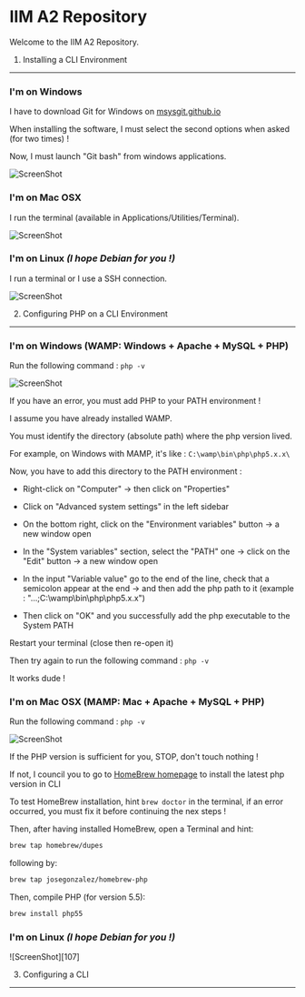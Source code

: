 IIM A2 Repository
=================

Welcome to the IIM A2 Repository.

1) Installing a CLI Environment
-------------------------------

### I'm on Windows

I have to download Git for Windows on [msysgit.github.io][1]

When installing the software, I must select the second options when asked (for two times) !

Now, I must launch "Git bash" from windows applications.

![ScreenShot][101]

### I'm on Mac OSX

I run the terminal (available in Applications/Utilities/Terminal).

![ScreenShot][102]

### I'm on Linux *(I hope Debian for you !)*

I run a terminal or I use a SSH connection.

![ScreenShot][103]

2) Configuring PHP on a CLI Environment
---------------------------------------

### I'm on Windows (WAMP: Windows + Apache + MySQL + PHP)

Run the following command : `php -v`

![ScreenShot][104]

If you have an error, you must add PHP to your PATH environment !

I assume you have already installed WAMP.

You must identify the directory (absolute path) where the php version lived.

For example, on Windows with MAMP, it's like : `C:\wamp\bin\php\php5.x.x\`

Now, you have to add this directory to the PATH environment :

- Right-click on "Computer" -> then click on "Properties"

- Click on "Advanced system settings" in the left sidebar

- On the bottom right, click on the "Environment variables" button -> a new window open

- In the "System variables" section, select the "PATH" one -> click on the "Edit" button -> a new window open

- In the input "Variable value" go to the end of the line, check that a semicolon appear at the end -> and then add the php path to it (example : "...;C:\wamp\bin\php\php5.x.x\")

- Then click on "OK" and you successfully add the php executable to the System PATH

Restart your terminal (close then re-open it)

Then try again to run the following command : `php -v`

It works dude !

### I'm on Mac OSX (MAMP: Mac + Apache + MySQL + PHP)

Run the following command : `php -v`

![ScreenShot][105]

If the PHP version is sufficient for you, STOP, don't touch nothing !

If not, I council you to go to [HomeBrew homepage][2] to install the latest php version in CLI

To test HomeBrew installation, hint `brew doctor` in the terminal, if an error occurred, you must fix it before continuing the nex steps !

Then, after having installed HomeBrew, open a Terminal and hint:

``` bash
brew tap homebrew/dupes
```

following by:

```bash
brew tap josegonzalez/homebrew-php
```

Then, compile PHP (for version 5.5):

```bash
brew install php55
```

### I'm on Linux *(I hope Debian for you !)*

![ScreenShot][107]

3) Configuring a CLI
--------------------



[1]:  http://msysgit.github.io/
[2]:  http://brew.sh/

[101]: https://raw.github.com/Irvyne/IIM_A2/master/Resources/img/terminal-windows.png
[102]: https://raw.github.com/Irvyne/IIM_A2/master/Resources/img/terminal-mac.png
[103]: https://raw.github.com/Irvyne/IIM_A2/master/Resources/img/terminal-linux.png
[104]: https://raw.github.com/Irvyne/IIM_A2/master/Resources/img/terminal-windows-php.png
[105]: https://raw.github.com/Irvyne/IIM_A2/master/Resources/img/terminal-mac-php.png
[106]: https://raw.github.com/Irvyne/IIM_A2/master/Resources/img/terminal-linux-php.png
